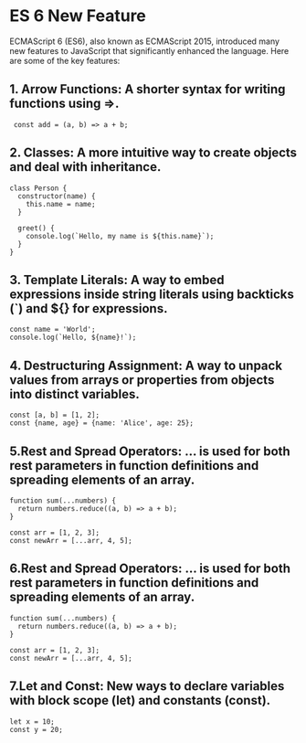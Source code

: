 # ES 6 New Feature

ECMAScript 6 (ES6), also known as ECMAScript 2015, introduced many new features to JavaScript that significantly enhanced the language. Here are some of the key features:

## 1. Arrow Functions:  A shorter syntax for writing functions using =>.
  ```
   const add = (a, b) => a + b;
  ```
## 2. Classes: A more intuitive way to create objects and deal with inheritance.
```
class Person {
  constructor(name) {
    this.name = name;
  }

  greet() {
    console.log(`Hello, my name is ${this.name}`);
  }
}
```
## 3. Template Literals: A way to embed expressions inside string literals using backticks (`) and ${} for expressions.
```
const name = 'World';
console.log(`Hello, ${name}!`);
```

## 4. Destructuring Assignment: A way to unpack values from arrays or properties from objects into distinct variables.
```
const [a, b] = [1, 2];
const {name, age} = {name: 'Alice', age: 25};
```

## 5.Rest and Spread Operators: ... is used for both rest parameters in function definitions and spreading elements of an array.
```
function sum(...numbers) {
  return numbers.reduce((a, b) => a + b);
}

const arr = [1, 2, 3];
const newArr = [...arr, 4, 5];
```

## 6.Rest and Spread Operators: ... is used for both rest parameters in function definitions and spreading elements of an array.

```
function sum(...numbers) {
  return numbers.reduce((a, b) => a + b);
}

const arr = [1, 2, 3];
const newArr = [...arr, 4, 5];
```

## 7.Let and Const: New ways to declare variables with block scope (let) and constants (const).
```
let x = 10;
const y = 20;
```
   
